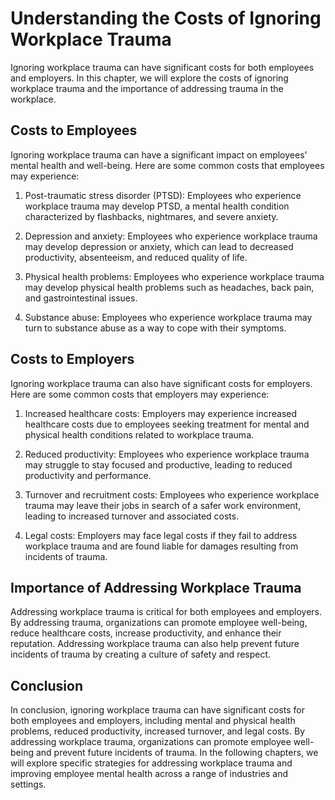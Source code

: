 # Understanding the Costs of Ignoring Workplace Trauma

Ignoring workplace trauma can have significant costs for both employees and employers. In this chapter, we will explore the costs of ignoring workplace trauma and the importance of addressing trauma in the workplace.

Costs to Employees
------------------

Ignoring workplace trauma can have a significant impact on employees' mental health and well-being. Here are some common costs that employees may experience:

1. Post-traumatic stress disorder (PTSD): Employees who experience workplace trauma may develop PTSD, a mental health condition characterized by flashbacks, nightmares, and severe anxiety.

2. Depression and anxiety: Employees who experience workplace trauma may develop depression or anxiety, which can lead to decreased productivity, absenteeism, and reduced quality of life.

3. Physical health problems: Employees who experience workplace trauma may develop physical health problems such as headaches, back pain, and gastrointestinal issues.

4. Substance abuse: Employees who experience workplace trauma may turn to substance abuse as a way to cope with their symptoms.

Costs to Employers
------------------

Ignoring workplace trauma can also have significant costs for employers. Here are some common costs that employers may experience:

1. Increased healthcare costs: Employers may experience increased healthcare costs due to employees seeking treatment for mental and physical health conditions related to workplace trauma.

2. Reduced productivity: Employees who experience workplace trauma may struggle to stay focused and productive, leading to reduced productivity and performance.

3. Turnover and recruitment costs: Employees who experience workplace trauma may leave their jobs in search of a safer work environment, leading to increased turnover and associated costs.

4. Legal costs: Employers may face legal costs if they fail to address workplace trauma and are found liable for damages resulting from incidents of trauma.

Importance of Addressing Workplace Trauma
-----------------------------------------

Addressing workplace trauma is critical for both employees and employers. By addressing trauma, organizations can promote employee well-being, reduce healthcare costs, increase productivity, and enhance their reputation. Addressing workplace trauma can also help prevent future incidents of trauma by creating a culture of safety and respect.

Conclusion
----------

In conclusion, ignoring workplace trauma can have significant costs for both employees and employers, including mental and physical health problems, reduced productivity, increased turnover, and legal costs. By addressing workplace trauma, organizations can promote employee well-being and prevent future incidents of trauma. In the following chapters, we will explore specific strategies for addressing workplace trauma and improving employee mental health across a range of industries and settings.
